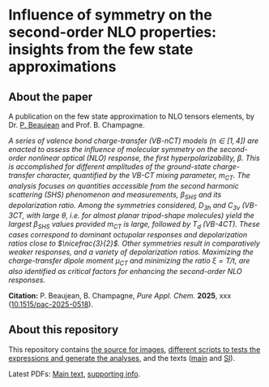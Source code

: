 # Influence of symmetry on the second-order NLO properties: insights from the few state approximations

## About the paper

A publication on the few state approximation to NLO tensors elements, by Dr. [P. Beaujean](https://pierrebeaujean.net) and Prof. B. Champagne.

*A series of valence bond charge-transfer (VB-$n$CT) models ($n \in [1,4]$) are enacted to assess the influence of molecular symmetry on the second-order nonlinear optical (NLO) response, the first hyperpolarizability, $\beta$. This is accomplished for different amplitudes of the ground-state charge-transfer character, quantified by the VB-CT mixing parameter, $m_{CT}$.  The analysis focuses on quantities accessible from the second harmonic scattering (SHS) phenomenon and measurements, $\beta_{SHS}$ and its depolarization ratio. Among the symmetries considered, $D_{3h}$ and $C_{3v}$ (VB-3CT, with large $\theta$, i.e. for almost planar tripod-shape molecules) yield the largest $\beta_{SHS}$ values provided $m_{CT}$ is large, followed by $T_d$ (VB-4CT). These cases correspond to dominant octupolar responses and depolarization ratios close to $\nicefrac{3}{2}$.  Other symmetries result in comparatively weaker responses, and a variety of depolarization ratios. Maximizing the charge-transfer dipole moment $\mu_{CT}$ and minimizing the ratio $\xi = T/t$, are also identified as critical factors for enhancing the second-order NLO responses.*


**Citation:** P. Beaujean, B. Champagne, *Pure Appl. Chem.* **2025**, xxx ([10.1515/pac-2025-0518](https://doi.org/10.1515/pac-2025-0518)).

## About this repository

This repository contains [the source for images](./im), [different scripts to tests the expressions and generate the analyses](./analyses), and the texts ([main](few-state.tex) and [SI](few-state_SI.tex)).

Latest PDFs: [Main text](https://github.com/pierre-24/publi-few-state-models-beta/releases/download/latest/Main_Text.pdf), [supporting info](https://github.com/pierre-24/publi-few-state-models-beta/releases/download/latest/Supporting_Info.pdf).
